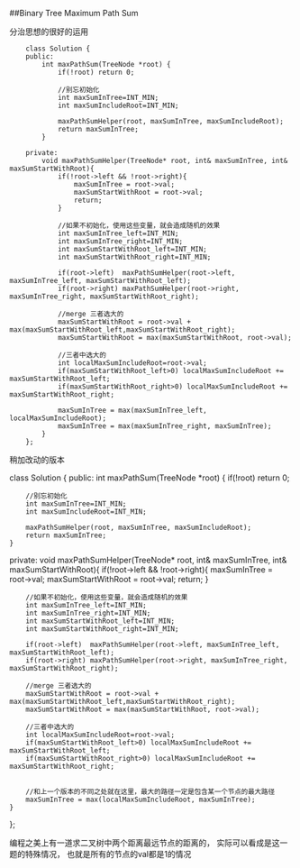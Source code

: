 ##Binary Tree Maximum Path Sum    


分治思想的很好的运用

		class Solution {
		public:
		    int maxPathSum(TreeNode *root) {
		        if(!root) return 0;
		        
		        //别忘初始化
		        int maxSumInTree=INT_MIN;
		        int maxSumIncludeRoot=INT_MIN;
		        
		        maxPathSumHelper(root, maxSumInTree, maxSumIncludeRoot);
		        return maxSumInTree;
		    }

		private:
		    void maxPathSumHelper(TreeNode* root, int& maxSumInTree, int& maxSumStartWithRoot){
		        if(!root->left && !root->right){
		            maxSumInTree = root->val;
		            maxSumStartWithRoot = root->val;
		            return;
		        }
		        
		        //如果不初始化，使用这些变量，就会造成随机的效果
		        int maxSumInTree_left=INT_MIN;
		        int maxSumInTree_right=INT_MIN;
		        int maxSumStartWithRoot_left=INT_MIN;
		        int maxSumStartWithRoot_right=INT_MIN;
		        
		        if(root->left)  maxPathSumHelper(root->left, maxSumInTree_left, maxSumStartWithRoot_left);
		        if(root->right) maxPathSumHelper(root->right, maxSumInTree_right, maxSumStartWithRoot_right);
		        
		        //merge 三者选大的
		        maxSumStartWithRoot = root->val + max(maxSumStartWithRoot_left,maxSumStartWithRoot_right);
		        maxSumStartWithRoot = max(maxSumStartWithRoot, root->val);
		        
		        //三者中选大的
		        int localMaxSumIncludeRoot=root->val;
		        if(maxSumStartWithRoot_left>0) localMaxSumIncludeRoot += maxSumStartWithRoot_left;
		        if(maxSumStartWithRoot_right>0) localMaxSumIncludeRoot += maxSumStartWithRoot_right;
		        
		        maxSumInTree = max(maxSumInTree_left, localMaxSumIncludeRoot);
		        maxSumInTree = max(maxSumInTree_right, maxSumInTree);
		    }
		};

稍加改动的版本

class Solution {
public:
    int maxPathSum(TreeNode *root) {
        if(!root) return 0;
        
        //别忘初始化
        int maxSumInTree=INT_MIN;
        int maxSumIncludeRoot=INT_MIN;
        
        maxPathSumHelper(root, maxSumInTree, maxSumIncludeRoot);
        return maxSumInTree;
    }

private:
    void maxPathSumHelper(TreeNode* root, int& maxSumInTree, int& maxSumStartWithRoot){
        if(!root->left && !root->right){
            maxSumInTree = root->val;
            maxSumStartWithRoot = root->val;
            return;
        }
        
        //如果不初始化，使用这些变量，就会造成随机的效果
        int maxSumInTree_left=INT_MIN;
        int maxSumInTree_right=INT_MIN;
        int maxSumStartWithRoot_left=INT_MIN;
        int maxSumStartWithRoot_right=INT_MIN;
        
        if(root->left)  maxPathSumHelper(root->left, maxSumInTree_left, maxSumStartWithRoot_left);
        if(root->right) maxPathSumHelper(root->right, maxSumInTree_right, maxSumStartWithRoot_right);
        
        //merge 三者选大的
        maxSumStartWithRoot = root->val + max(maxSumStartWithRoot_left,maxSumStartWithRoot_right);
        maxSumStartWithRoot = max(maxSumStartWithRoot, root->val);
        
        //三者中选大的
        int localMaxSumIncludeRoot=root->val;
        if(maxSumStartWithRoot_left>0) localMaxSumIncludeRoot += maxSumStartWithRoot_left;
        if(maxSumStartWithRoot_right>0) localMaxSumIncludeRoot += maxSumStartWithRoot_right;
        

        //和上一个版本的不同之处就在这里，最大的路径一定是包含某一个节点的最大路径
        maxSumInTree = max(localMaxSumIncludeRoot, maxSumInTree);
    }
};

编程之美上有一道求二叉树中两个距离最远节点的距离的， 实际可以看成是这一题的特殊情况， 也就是所有的节点的val都是1的情况